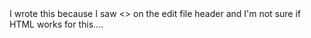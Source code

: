 <!DOCTYPE html>
<html>
<head>
<title>This is the repository for team Gemelli's ICS 414 Scuba Project</title>
</head>

<body>
I wrote this because I saw <> on the edit file header and I'm not sure if HTML works for this....
</body>

</html>
